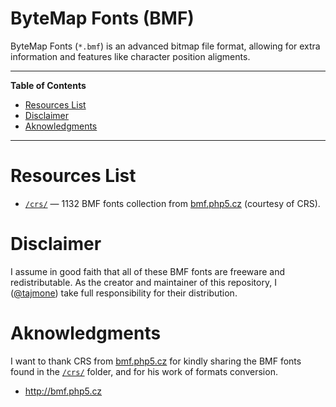 ByteMap Fonts (BMF)
===================

ByteMap Fonts (`*.bmf`) is an advanced bitmap file format, allowing for extra information and features like character position aligments.

------------------------------------------------------------------------

**Table of Contents**

<!-- #toc -->
-   [Resources List](#resources-list)
-   [Disclaimer](#disclaimer)
-   [Aknowledgments](#aknowledgments)

<!-- /toc -->

------------------------------------------------------------------------

Resources List
==============

-   [`/crs/`](./crs) — 1132 BMF fonts collection from [bmf.php5.cz](http://bmf.php5.cz/) (courtesy of CRS).

Disclaimer
==========

I assume in good faith that all of these BMF fonts are freeware and redistributable. As the creator and maintainer of this repository, I ([@tajmone](https://github.com/tajmone)) take full responsibility for their distribution.

Aknowledgments
==============

I want to thank CRS from [bmf.php5.cz](http://bmf.php5.cz) for kindly sharing the BMF fonts found in the [`/crs/`](./crs) folder, and for his work of formats conversion.

-   <http://bmf.php5.cz>

